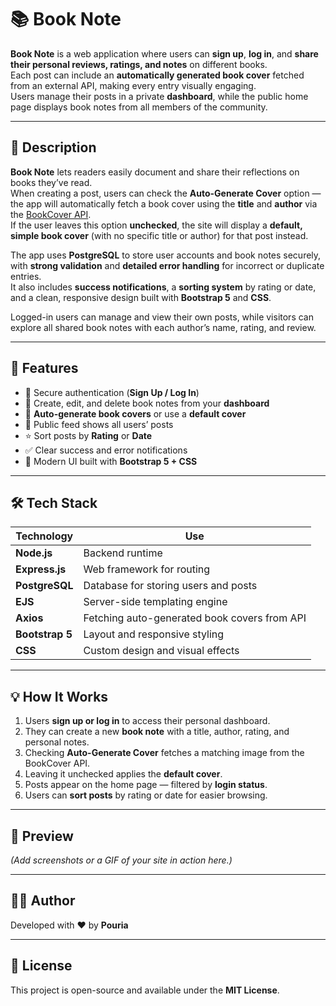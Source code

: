 # 📚 Book Note

**Book Note** is a web application where users can **sign up**, **log in**, and **share their personal reviews, ratings, and notes** on different books.  
Each post can include an **automatically generated book cover** fetched from an external API, making every entry visually engaging.  
Users manage their posts in a private **dashboard**, while the public home page displays book notes from all members of the community.

---

## 🧠 Description

**Book Note** lets readers easily document and share their reflections on books they’ve read.  
When creating a post, users can check the **Auto-Generate Cover** option — the app will automatically fetch a book cover using the **title** and **author** via the [BookCover API](https://bookcover.longitood.com/bookcover).  
If the user leaves this option **unchecked**, the site will display a **default, simple book cover** (with no specific title or author) for that post instead.

The app uses **PostgreSQL** to store user accounts and book notes securely, with **strong validation** and **detailed error handling** for incorrect or duplicate entries.  
It also includes **success notifications**, a **sorting system** by rating or date, and a clean, responsive design built with **Bootstrap 5** and **CSS**.  

Logged-in users can manage and view their own posts, while visitors can explore all shared book notes with each author’s name, rating, and review.

---

## 🚀 Features

- 🔐 Secure authentication (**Sign Up / Log In**)  
- 🧾 Create, edit, and delete book notes from your **dashboard**  
- 🌆 **Auto-generate book covers** or use a **default cover**  
- 💬 Public feed shows all users’ posts  
- ⭐ Sort posts by **Rating** or **Date**  
- ✅ Clear success and error notifications  
- 🎨 Modern UI built with **Bootstrap 5 + CSS**  


---

## 🛠️ Tech Stack

| Technology     | Use |
|----------------|-----|
| **Node.js**        | Backend runtime |
| **Express.js**     | Web framework for routing |
| **PostgreSQL**     | Database for storing users and posts |
| **EJS**            | Server-side templating engine |
| **Axios**          | Fetching auto-generated book covers from API |
| **Bootstrap 5**    | Layout and responsive styling |
| **CSS**            | Custom design and visual effects |

---

## 💡 How It Works

1. Users **sign up or log in** to access their personal dashboard.  
2. They can create a new **book note** with a title, author, rating, and personal notes.  
3. Checking **Auto-Generate Cover** fetches a matching image from the BookCover API.  
4. Leaving it unchecked applies the **default cover**.  
5. Posts appear on the home page — filtered by **login status**.  
6. Users can **sort posts** by rating or date for easier browsing.

---

## 📸 Preview

_(Add screenshots or a GIF of your site in action here.)_

---

## 🧑‍💻 Author

Developed with ❤️ by **Pouria**

---

## 🪪 License

This project is open-source and available under the **MIT License**.
